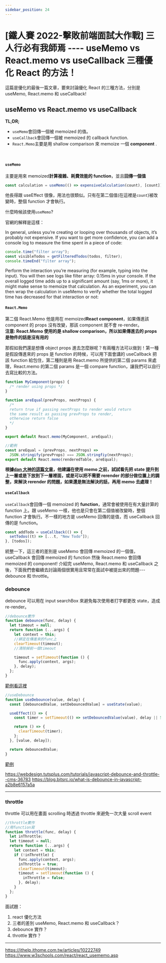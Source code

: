 ```yaml
---
sidebar_position: 24
---
```


# [鐵人賽 2022-擊敗前端面試大作戰] 三人行必有我師焉 ---- useMemo vs React.memo vs useCallback 三種優化 React 的方法！

這篇是優化的最後一篇文章，要來討論優化 React 的三種方法，分別是 useMemo, React.memo 和 useCallback!

## useMemo vs React.memo vs useCallback

**TL;DR;**

- `useMemo`會回傳一個被 memoized 的值。
- `useCallback`會回傳一個被 memoized 的 callback function.
- `React.Memo`主要是用 shallow comparison 來 memoize 一個 **component** .

&nbsp;

#### `useMemo`

主要是用來 memoized**計算複雜、耗費效能的 function**，並且**回傳一個值**

```js
const calculation = useMemo(() => expensiveCalculation(count), [count]);
```

他長得跟 useEffect 很像，用法也很類似。只有在第二個值(在這裡是`count`)被改變時，整個 function 才會執行。

什麼時候該使用`useMemo`?

官網的解釋是這樣：

In general, unless you’re creating or looping over thousands of objects, it’s probably not expensive. If you want to get more confidence, you can add a console log to measure the time spent in a piece of code:

```js
console.time("filter array");
const visibleTodos = getFilteredTodos(todos, filter);
console.timeEnd("filter array");
```

Perform the interaction you’re measuring (for example, typing into the input). You will then see logs like filter array: 0.15ms in your console. If the overall logged time adds up to a significant amount (say, 1ms or more), it might make sense to memoize that calculation. As an experiment, you can then wrap the calculation in useMemo to verify whether the total logged time has decreased for that interaction or not:

#### `React.Memo`

第二個 React.Memo 他是用在 memoized**React component**，如果傳進該 component 的 props 沒有改變，那該 component 就不會 re-render。  
**注意: React.Memo 使用的是 shallow comparison，所以如果傳進去的 props 是物件的話是沒有用的**

那假如我們還是想傳 object props 進去怎麼辦呢？有兩種方法可以做到！第一種是假設傳進來的 props 是 function 的時候，可以用下面會講的 useCallback 把該 function 給包住，第二種則是用 React.memo 所提供的第二個 params 來處理，React.memo 的第二個 params 是一個 compare function，讓我們可以自行去寫比較的方法。

```js
function MyComponent(props) {
  /* render using props */
}

function areEqual(prevProps, nextProps) {
  /*
  return true if passing nextProps to render would return
  the same result as passing prevProps to render,
  otherwise return false
  */
}

export default React.memo(MyComponent, areEqual);
```

```js
//範例
const areEqual = (prevProps, nextProps) =>
  JSON.stringify(prevProps) === JSON.stringfiy(nextProps);
export default React.memo(renderedTable, areEqual);
```

**根據[dan 大神的這篇文章](https://overreacted.io/before-you-memo/)，他建議在使用 memo 之前，試試看先把 state 提升到上一層或是下放到下一層裡面，或是可以把不需要 rerender 的部分做位置上的調整，來解決 rerender 的問題，如果還是無法解決的話，再用 memo 去處理！**

#### `useCallback`

`useCallback`會回傳一個 memoized 的 **function**，通常會被使用在有大量計算的 function 上。跟 useMemo 一樣，他也是只會在第二個值被改變時，整個 function 才會執行。不一樣的地方是 useMemo 回傳的是值，而 useCallback 回傳的是 function。

```js
const addTodo = useCallback(() => {
  setTodos((t) => [...t, "New Todo"]);
}, [todos]);
```

統整一下，這三者的差別是 useMemo 會回傳 memoized 的一個值，useCallback 會回傳 memoized 的 function 然後 React.memo 會回傳 memoized 的 component!
介紹完 useMemo, React.memo 和 useCallback 之後，下面我們會繼續去討論兩個很實用且常常在面試中被提出來的問題---debounce 和 throttle。

### debounce

debounce 可以用在 input searchBox 來避免每次使用者打字都更改 state，造成 re-render。

```js
//debounce實作
function debounce(func, delay) {
  let timeout = null;
  return function (...args) {
    let context = this;
    //綁定在傳進來的func上
    clearTimeout(timeout);
    //清除掉前一個timeout

    timeout = setTimeout(function () {
      func.apply(context, args);
    }, delay);
  };
}
```

[範例看這裡](https://codesandbox.io/s/vibrant-https-h3c51i?file=/src/index.js:293-405)

```js
//useDebounce
function useDebounce(value, delay) {
  const [debouncedValue, setDebouncedValue] = useState(value);

  useEffect(() => {
    const timer = setTimeout(() => setDebouncedValue(value), delay || 500);

    return () => {
      clearTimeout(timer);
    };
  }, [value, delay]);

  return debouncedValue;
}
```

[範例](https://codesandbox.io/s/ecstatic-varahamihira-0u4q8f?file=/src/useDebounce.jsx)

https://webdesign.tutsplus.com/tutorials/javascript-debounce-and-throttle--cms-36783
https://blog.bitsrc.io/what-is-debounce-in-javascript-a2b8e6157a5a

---

### throttle

throttle 可以用在畫面 scrolling 時透過 throttle 來避免一次大量 scroll event

```js
//throttle實作
//用function寫
function throttle(func, delay) {
  let inThrottle;
  let timeout = null;
  return function (...args) {
    let context = this;
    if (!inThrottle) {
      func.apply(context, args);
      inThrottle = true;
      clearTimeout(timeout);
      timeout = setTimeout(function () {
        inThrottle = false;
      }, delay);
    }
  };
}
```

面試題：

1. react 優化方法
2. 三者的差別 useMemo, React.memo 和 useCallback？
3. debounce 實作？
4. throttle 實作？

---

https://ithelp.ithome.com.tw/articles/10222749
https://www.w3schools.com/react/react_usememo.asp
